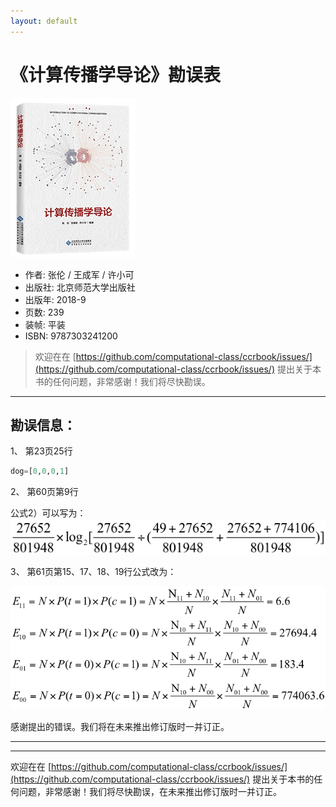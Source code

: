 ```yaml
---
layout: default
---
```


# 《计算传播学导论》勘误表

![](./preface.png)

- 作者: 张伦 / 王成军 / 许小可
- 出版社: 北京师范大学出版社
- 出版年: 2018-9
- 页数: 239
- 装帧: 平装
- ISBN: 9787303241200

> 欢迎在在 [https://github.com/computational-class/ccrbook/issues/](https://github.com/computational-class/ccrbook/issues/) 提出关于本书的任何问题，非常感谢！我们将尽快勘误。

---


## 勘误信息：

1、 第23页25行

```python
dog=[0,0,0,1]
```
2、 第60页第9行

公式2）可以写为：
![](./img/p60.png)

3、 第61页第15、17、18、19行公式改为：

![](./img/p61.png)



感谢提出的错误。我们将在未来推出修订版时一并订正。

---
---

欢迎在在 [https://github.com/computational-class/ccrbook/issues/](https://github.com/computational-class/ccrbook/issues/) 提出关于本书的任何问题，非常感谢！我们将尽快勘误，在未来推出修订版时一并订正。
